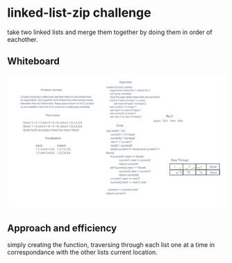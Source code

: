 # linked-list-zip challenge

take two linked lists and merge them together by doing them in order of eachother.

## Whiteboard

![zip list ](zip_list.png)

## Approach and efficiency

simply creating the function, traversing through each list one at a time in correspondance with the other lists current location.
